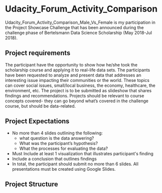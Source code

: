 # Udacity_Forum_Activity_Comparison

Udacity_Forum_Activity_Comparison_Male_Vs_Female  is my participation in the Project Showcase Challenge that has been announced
during the challenge phase of Bertelsmann Data Science Scholarship (May 2018-Jul 2018). 

## Project requirements 

The participant have the opportunity to show how he/she took the scholarship course and applying it to real-life data sets. 
The participants have been requested to analyze and present data that addresses an interesting issue impacting their communities or the world. These topics can cover social issues, small/local business, the economy, healthcare, the environment, etc. 
The project is to be submitted as slideshow that shares findings and recommendations. Projects should be relevant to course concepts covered- they can go beyond what’s covered in the challenge course, but should be data-related.

## Project Expectations

* No more than 4 slides outlining the following:  
   * what question is the data answering?
   * What was the participant’s hypothesis?
   * What the processes for evaluating the data?
* Must Include at least 1 visualization that illustrates participant's finding
* Include a conclusion that outlines findings
* In total, the participant should submit no more than 6 slides. All presentations must be created using Google Slides. 

## Project Structure
